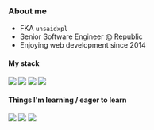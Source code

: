 ### About me
- FKA `unsaidxpl`
- Senior Software Engineer @ [Republic](https://republic.com)
- Enjoying web development since 2014
#### My stack
<img src="https://img.shields.io/static/v1?label=&message=Ruby&color=darkslategrey&logoColor=white&logo=ruby&style=flat-square"> <img src="https://img.shields.io/static/v1?label=&message=TypeScript&color=darkslategrey&logoColor=white&logo=typescript&style=flat-square"> <img src="https://img.shields.io/static/v1?label=&message=React&color=darkslategrey&logoColor=white&logo=react&style=flat-square"> <img src="https://img.shields.io/static/v1?label=&message=Vue&color=darkslategrey&logoColor=white&logo=vue.js&style=flat-square">

#### Things I'm learning / eager to learn
<img src="https://img.shields.io/static/v1?label=&message=Elixir&color=darkslategrey&logoColor=white&logo=elixir&style=flat-square"> <img src="https://img.shields.io/static/v1?label=&message=Go&color=darkslategrey&logoColor=white&logo=go&style=flat-square"> <img src="https://img.shields.io/static/v1?label=&message=Crystal&color=darkslategrey&logoColor=white&logo=crystal&style=flat-square">
